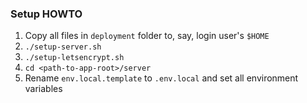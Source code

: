### Setup HOWTO

1. Copy all files in `deployment` folder to, say, login user's `$HOME`
2. `./setup-server.sh`
3. `./setup-letsencrypt.sh`
4. `cd <path-to-app-root>/server`
5. Rename `env.local.template` to `.env.local` and set all environment variables
